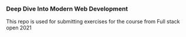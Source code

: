 ### Deep Dive Into Modern Web Development

This repo is used for submitting exercises for the course from Full stack open 2021
